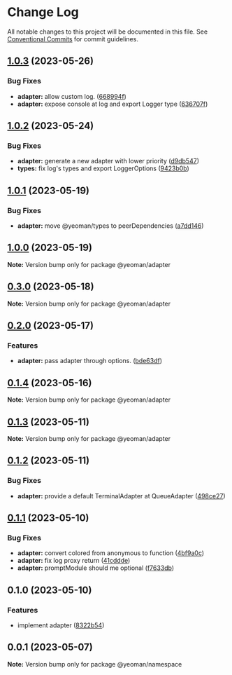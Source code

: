 # Change Log

All notable changes to this project will be documented in this file.
See [Conventional Commits](https://conventionalcommits.org) for commit guidelines.

## [1.0.3](https://github.com/yeoman/yeoman-api/compare/@yeoman/adapter@1.0.2...@yeoman/adapter@1.0.3) (2023-05-26)

### Bug Fixes

- **adapter:** allow custom log. ([668994f](https://github.com/yeoman/yeoman-api/commit/668994f3d029d9492f1545724b80260d1098bd05))
- **adapter:** expose console at log and export Logger type ([636707f](https://github.com/yeoman/yeoman-api/commit/636707f2fc881a62793307e6b656ef20ba6ee584))

## [1.0.2](https://github.com/yeoman/yeoman-api/compare/@yeoman/adapter@1.0.1...@yeoman/adapter@1.0.2) (2023-05-24)

### Bug Fixes

- **adapter:** generate a new adapter with lower priority ([d9db547](https://github.com/yeoman/yeoman-api/commit/d9db547657dc8f6e502b2d9af42e1f882475e75d))
- **types:** fix log's types and export LoggerOptions ([9423b0b](https://github.com/yeoman/yeoman-api/commit/9423b0bfa6b4854d73c0719bdf49e38c0bc31433))

## [1.0.1](https://github.com/yeoman/yeoman-api/compare/@yeoman/adapter@1.0.0...@yeoman/adapter@1.0.1) (2023-05-19)

### Bug Fixes

- **adapter:** move @yeoman/types to peerDependencies ([a7dd146](https://github.com/yeoman/yeoman-api/commit/a7dd146c61aae9fa56aabcb42d3ac17f9ca35040))

## [1.0.0](https://github.com/yeoman/yeoman-api/compare/@yeoman/adapter@0.3.0...@yeoman/adapter@1.0.0) (2023-05-19)

**Note:** Version bump only for package @yeoman/adapter

## [0.3.0](https://github.com/yeoman/yeoman-api/compare/@yeoman/adapter@0.2.0...@yeoman/adapter@0.3.0) (2023-05-18)

**Note:** Version bump only for package @yeoman/adapter

## [0.2.0](https://github.com/yeoman/yeoman-api/compare/@yeoman/adapter@0.1.4...@yeoman/adapter@0.2.0) (2023-05-17)

### Features

- **adapter:** pass adapter through options. ([bde63df](https://github.com/yeoman/yeoman-api/commit/bde63df0b9d3d45c8cc34534175d839486cfd091))

## [0.1.4](https://github.com/yeoman/yeoman-api/compare/@yeoman/adapter@0.1.3...@yeoman/adapter@0.1.4) (2023-05-16)

**Note:** Version bump only for package @yeoman/adapter

## [0.1.3](https://github.com/yeoman/yeoman-api/compare/@yeoman/adapter@0.1.2...@yeoman/adapter@0.1.3) (2023-05-11)

**Note:** Version bump only for package @yeoman/adapter

## [0.1.2](https://github.com/yeoman/yeoman-api/compare/@yeoman/adapter@0.1.1...@yeoman/adapter@0.1.2) (2023-05-11)

### Bug Fixes

- **adapter:** provide a default TerminalAdapter at QueueAdapter ([498ce27](https://github.com/yeoman/yeoman-api/commit/498ce273e392cb81462a99108ad45b2aa73e5e43))

## [0.1.1](https://github.com/yeoman/yeoman-api/compare/@yeoman/adapter@0.1.0...@yeoman/adapter@0.1.1) (2023-05-10)

### Bug Fixes

- **adapter:** convert colored from anonymous to function ([4bf9a0c](https://github.com/yeoman/yeoman-api/commit/4bf9a0c2bf8d8a58ca14d2071d4244ff7d33d1c6))
- **adapter:** fix log proxy return ([41cddde](https://github.com/yeoman/yeoman-api/commit/41cdddea69ea85a5ddfd48f5d92551074bbc316c))
- **adapter:** promptModule should me optional ([f7633db](https://github.com/yeoman/yeoman-api/commit/f7633dbabd81b8855c25c6153f7c5a0859bfaad0))

## 0.1.0 (2023-05-10)

### Features

- implement adapter ([8322b54](https://github.com/yeoman/yeoman-api/commit/8322b54e30425073543d754d419039fc71bd9fb4))

## 0.0.1 (2023-05-07)

**Note:** Version bump only for package @yeoman/namespace
